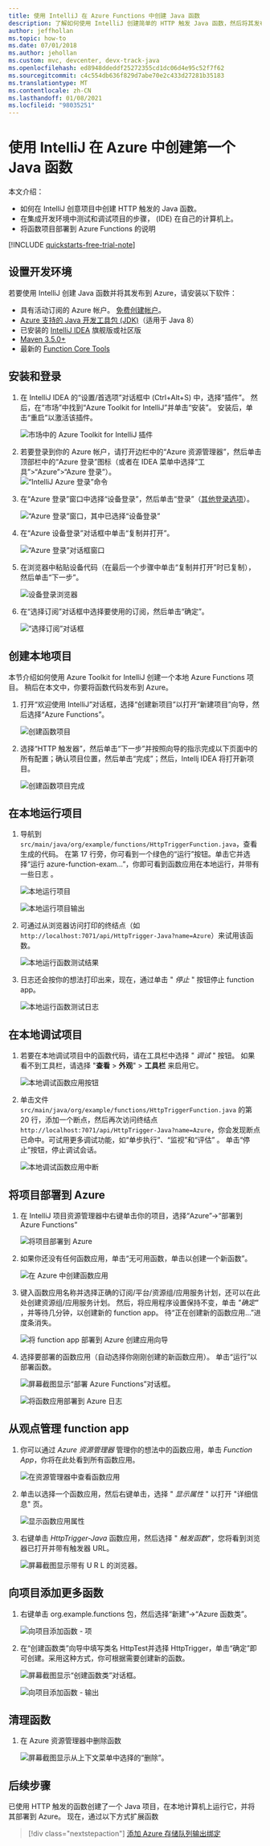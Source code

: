 ```yaml
---
title: 使用 IntelliJ 在 Azure Functions 中创建 Java 函数
description: 了解如何使用 IntelliJ 创建简单的 HTTP 触发 Java 函数，然后将其发布到 Azure 的无服务器环境中运行。
author: jeffhollan
ms.topic: how-to
ms.date: 07/01/2018
ms.author: jehollan
ms.custom: mvc, devcenter, devx-track-java
ms.openlocfilehash: ed8948ddeddf25272355cd1dc06d4e95c52f7f62
ms.sourcegitcommit: c4c554db636f829d7abe70e2c433d27281b35183
ms.translationtype: MT
ms.contentlocale: zh-CN
ms.lasthandoff: 01/08/2021
ms.locfileid: "98035251"
---
```

# <a name="create-your-first-java-function-in-azure-using-intellij"></a>使用 IntelliJ 在 Azure 中创建第一个 Java 函数

本文介绍：
- 如何在 IntelliJ 创意项目中创建 HTTP 触发的 Java 函数。
- 在集成开发环境中测试和调试项目的步骤， (IDE) 在自己的计算机上。
- 将函数项目部署到 Azure Functions 的说明

<!-- TODO ![Access a Hello World function from the command line with cURL](media/functions-create-java-maven/hello-azure.png) -->

[!INCLUDE [quickstarts-free-trial-note](../../includes/quickstarts-free-trial-note.md)]

## <a name="set-up-your-development-environment"></a>设置开发环境

若要使用 IntelliJ 创建 Java 函数并将其发布到 Azure，请安装以下软件：

+ 具有活动订阅的 Azure 帐户。 [免费创建帐户](https://azure.microsoft.com/free/?ref=microsoft.com&utm_source=microsoft.com&utm_medium=docs&utm_campaign=visualstudio)。
+ [Azure 支持的 Java 开发工具包 (JDK)](/azure/developer/java/fundamentals/java-jdk-long-term-support)（适用于 Java 8）
+ 已安装的 [IntelliJ IDEA](https://www.jetbrains.com/idea/download/) 旗舰版或社区版
+ [Maven 3.5.0+](https://maven.apache.org/download.cgi)
+ 最新的 [Function Core Tools](https://github.com/Azure/azure-functions-core-tools)


## <a name="installation-and-sign-in"></a>安装和登录

1. 在 IntelliJ IDEA 的“设置/首选项”对话框中 (Ctrl+Alt+S) 中，选择“插件”。 然后，在“市场”中找到“Azure Toolkit for IntelliJ”并单击“安装”。   安装后，单击“重启”以激活该插件。 

    ![市场中的 Azure Toolkit for IntelliJ 插件][marketplace]

2. 若要登录到你的 Azure 帐户，请打开边栏中的“Azure 资源管理器”，然后单击顶部栏中的“Azure 登录”图标（或者在 IDEA 菜单中选择“工具”>“Azure”>“Azure 登录”）。  
    ![“IntelliJ Azure 登录”命令][intellij-azure-login]

3. 在“Azure 登录”窗口中选择“设备登录”，然后单击“登录”（[其他登录选项](/azure/developer/java/toolkit-for-intellij/sign-in-instructions)）。  

   ![“Azure 登录”窗口，其中已选择“设备登录”][intellij-azure-popup]

4. 在“Azure 设备登录”对话框中单击“复制并打开”。 

   ![“Azure 登录”对话框窗口][intellij-azure-copycode]

5. 在浏览器中粘贴设备代码（在最后一个步骤中单击“复制并打开”时已复制），然后单击“下一步”。 

   ![设备登录浏览器][intellij-azure-link-ms-account]

6. 在“选择订阅”对话框中选择要使用的订阅，然后单击“确定”。 

   ![“选择订阅”对话框][intellij-azure-login-select-subs]
   
## <a name="create-your-local-project"></a>创建本地项目

本节介绍如何使用 Azure Toolkit for IntelliJ 创建一个本地 Azure Functions 项目。 稍后在本文中，你要将函数代码发布到 Azure。 

1. 打开“欢迎使用 IntelliJ”对话框，选择“创建新项目”以打开“新建项目”向导，然后选择“Azure Functions”。

    ![创建函数项目](media/functions-create-first-java-intellij/create-functions-project.png)

1. 选择“HTTP 触发器”，然后单击“下一步”并按照向导的指示完成以下页面中的所有配置；确认项目位置，然后单击“完成”；然后，Intellj IDEA 将打开新项目。

    ![创建函数项目完成](media/functions-create-first-java-intellij/create-functions-project-finish.png)

## <a name="run-the-project-locally"></a>在本地运行项目

1. 导航到 `src/main/java/org/example/functions/HttpTriggerFunction.java`，查看生成的代码。 在第 17 行旁，你可看到一个绿色的“运行”按钮。单击它并选择“运行 azure-function-exam…”，你即可看到函数应用在本地运行，并带有一些日志  。

    ![本地运行项目](media/functions-create-first-java-intellij/local-run-functions-project.png)

    ![本地运行项目输出](media/functions-create-first-java-intellij/local-run-functions-output.png)

1. 可通过从浏览器访问打印的终结点（如 `http://localhost:7071/api/HttpTrigger-Java?name=Azure`）来试用该函数。

    ![本地运行函数测试结果](media/functions-create-first-java-intellij/local-run-functions-test.png)

1. 日志还会按你的想法打印出来，现在，通过单击 " *停止* " 按钮停止 function app。

    ![本地运行函数测试日志](media/functions-create-first-java-intellij/local-run-functions-log.png)

## <a name="debug-the-project-locally"></a>在本地调试项目

1. 若要在本地调试项目中的函数代码，请在工具栏中选择 " *调试* " 按钮。 如果看不到工具栏，请选择 "**查看**  >  **外观**"  >  **工具栏** 来启用它。

    ![本地调试函数应用按钮](media/functions-create-first-java-intellij/local-debug-functions-button.png)

1. 单击文件 `src/main/java/org/example/functions/HttpTriggerFunction.java` 的第 20 行，添加一个断点，然后再次访问终结点 `http://localhost:7071/api/HttpTrigger-Java?name=Azure`，你会发现断点已命中。可试用更多调试功能，如“单步执行”、“监视”和“评估”   。 单击“停止”按钮，停止调试会话。

    ![本地调试函数应用中断](media/functions-create-first-java-intellij/local-debug-functions-break.png)

## <a name="deploy-your-project-to-azure"></a>将项目部署到 Azure

1. 在 IntelliJ 项目资源管理器中右键单击你的项目，选择“Azure”->“部署到 Azure Functions”

    ![将项目部署到 Azure](media/functions-create-first-java-intellij/deploy-functions-to-azure.png)

1. 如果你还没有任何函数应用，单击“无可用函数，单击以创建一个新函数”。

    ![在 Azure 中创建函数应用](media/functions-create-first-java-intellij/deploy-functions-create-app.png)

1. 键入函数应用名称并选择正确的订阅/平台/资源组/应用服务计划，还可以在此处创建资源组/应用服务计划。 然后，将应用程序设置保持不变，单击 *"确定"* ，并等待几分钟，以创建新的 function app。 待“正在创建新的函数应用…”进度条消失。

    ![将 function app 部署到 Azure 创建应用向导](media/functions-create-first-java-intellij/deploy-functions-create-app-wizard.png)

1. 选择要部署的函数应用（自动选择你刚刚创建的新函数应用）。 单击“运行”以部署函数。

    ![屏幕截图显示“部署 Azure Functions”对话框。](media/functions-create-first-java-intellij/deploy-functions-run.png)

    ![将函数应用部署到 Azure 日志](media/functions-create-first-java-intellij/deploy-functions-log.png)

## <a name="manage-function-apps-from-idea"></a>从观点管理 function app

1. 你可以通过 *Azure 资源管理器* 管理你的想法中的函数应用，单击 *Function App*，你将在此处看到所有函数应用。

    ![在资源管理器中查看函数应用](media/functions-create-first-java-intellij/explorer-view-functions.png)

1. 单击以选择一个函数应用，然后右键单击，选择 " *显示属性* " 以打开 "详细信息" 页。 

    ![显示函数应用属性](media/functions-create-first-java-intellij/explorer-functions-show-properties.png)

1. 右键单击 *HttpTrigger-Java* 函数应用，然后选择 " *触发函数*"，您将看到浏览器已打开并带有触发器 URL。

    ![屏幕截图显示带有 U R L 的浏览器。](media/functions-create-first-java-intellij/explorer-trigger-functions.png)

## <a name="add-more-functions-to-the-project"></a>向项目添加更多函数

1. 右键单击 org.example.functions 包，然后选择“新建”->“Azure 函数类”。 

    ![向项目添加函数 - 项](media/functions-create-first-java-intellij/add-functions-entry.png)

1. 在“创建函数类”向导中填写类名 HttpTest并选择 HttpTrigger，单击“确定”即可创建。采用这种方式，你可根据需要创建新的函数。

    ![屏幕截图显示“创建函数类”对话框。](media/functions-create-first-java-intellij/add-functions-trigger.png)
    
    ![向项目添加函数 - 输出](media/functions-create-first-java-intellij/add-functions-output.png)

## <a name="cleaning-up-functions"></a>清理函数

1. 在 Azure 资源管理器中删除函数
      
      ![屏幕截图显示从上下文菜单中选择的“删除”。](media/functions-create-first-java-intellij/delete-function.png)
      

## <a name="next-steps"></a>后续步骤

已使用 HTTP 触发的函数创建了一个 Java 项目，在本地计算机上运行它，并将其部署到 Azure。 现在，通过以下方式扩展函数

> [!div class="nextstepaction"]
> [添加 Azure 存储队列输出绑定](./functions-add-output-binding-storage-queue-java.md)


[marketplace]:./media/functions-create-first-java-intellij/marketplace.png
[intellij-azure-login]: media/functions-create-first-java-intellij/intellij-azure-login.png
[intellij-azure-popup]: media/functions-create-first-java-intellij/intellij-azure-login-popup.png
[intellij-azure-copycode]: media/functions-create-first-java-intellij/intellij-azure-login-copyopen.png
[intellij-azure-link-ms-account]: media/functions-create-first-java-intellij/intellij-azure-login-linkms-account.png
[intellij-azure-login-select-subs]: media/functions-create-first-java-intellij/intellij-azure-login-selectsubs.png
